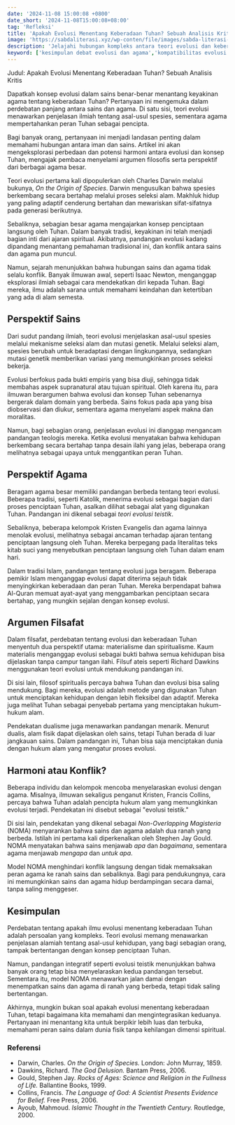 ```yaml
---
date: '2024-11-08 15:00:08 +0800'
date_short: '2024-11-08T15:00:08+08:00'
tag: 'Refleksi'
title: 'Apakah Evolusi Menentang Keberadaan Tuhan? Sebuah Analisis Kritis'
image: 'https://sabdaliterasi.xyz/wp-conten/file/images/sabda-literasi-apakah-evolusi-menentang-keberadaan-tuhan-sebuah-analisis-kritis.jpg'
description: 'Jelajahi hubungan kompleks antara teori evolusi dan keberadaan Tuhan. Analisis kritis ini mengungkap potensi harmoni dan konflik antara sains dan agama.'
keyword: ['kesimpulan debat evolusi dan agama','kompatibilitas evolusi dengan agama','sains dan iman','harmoni sains dan agama','evolusi dan iman','pendekatan integratif','argumen filosofis','materialisme','spiritualisme','metafisika','pandangan agama terhadap evolusi','teologi dan sains','keberadaan tuhan','seleksi alam','mutasi genetik','sains evolusi','sejarah evolusi','pandangan agama','konflik sains dan agama','teori evolusi','debat agama dan sains','evolusi','sains vs agama','penciptaan','analisis kritis']
---
```

<p>Judul: Apakah Evolusi Menentang Keberadaan Tuhan? Sebuah Analisis Kritis</p><p>Dapatkah konsep evolusi dalam sains benar-benar menantang keyakinan agama tentang keberadaan Tuhan? Pertanyaan ini mengemuka dalam perdebatan panjang antara sains dan agama. Di satu sisi, teori evolusi menawarkan penjelasan ilmiah tentang asal-usul spesies, sementara agama mempertahankan peran Tuhan sebagai pencipta.</p><p>Bagi banyak orang, pertanyaan ini menjadi landasan penting dalam memahami hubungan antara iman dan sains. Artikel ini akan mengeksplorasi perbedaan dan potensi harmoni antara evolusi dan konsep Tuhan, mengajak pembaca menyelami argumen filosofis serta perspektif dari berbagai agama besar.</p><p>Teori evolusi pertama kali dipopulerkan oleh Charles Darwin melalui bukunya, <em>On the Origin of Species</em>. Darwin mengusulkan bahwa spesies berkembang secara bertahap melalui proses seleksi alam. Makhluk hidup yang paling adaptif cenderung bertahan dan mewariskan sifat-sifatnya pada generasi berikutnya.</p><p>Sebaliknya, sebagian besar agama mengajarkan konsep penciptaan langsung oleh Tuhan. Dalam banyak tradisi, keyakinan ini telah menjadi bagian inti dari ajaran spiritual. Akibatnya, pandangan evolusi kadang dipandang menantang pemahaman tradisional ini, dan konflik antara sains dan agama pun muncul.</p><p>Namun, sejarah menunjukkan bahwa hubungan sains dan agama tidak selalu konflik. Banyak ilmuwan awal, seperti Isaac Newton, menganggap eksplorasi ilmiah sebagai cara mendekatkan diri kepada Tuhan. Bagi mereka, ilmu adalah sarana untuk memahami keindahan dan ketertiban yang ada di alam semesta.</p><h2>Perspektif Sains</h2><p>Dari sudut pandang ilmiah, teori evolusi menjelaskan asal-usul spesies melalui mekanisme seleksi alam dan mutasi genetik. Melalui seleksi alam, spesies berubah untuk beradaptasi dengan lingkungannya, sedangkan mutasi genetik memberikan variasi yang memungkinkan proses seleksi bekerja.</p><p>Evolusi berfokus pada bukti empiris yang bisa diuji, sehingga tidak membahas aspek supranatural atau tujuan spiritual. Oleh karena itu, para ilmuwan berargumen bahwa evolusi dan konsep Tuhan sebenarnya bergerak dalam domain yang berbeda. Sains fokus pada apa yang bisa diobservasi dan diukur, sementara agama menyelami aspek makna dan moralitas.</p><p>Namun, bagi sebagian orang, penjelasan evolusi ini dianggap mengancam pandangan teologis mereka. Ketika evolusi menyatakan bahwa kehidupan berkembang secara bertahap tanpa desain ilahi yang jelas, beberapa orang melihatnya sebagai upaya untuk menggantikan peran Tuhan.</p><h2>Perspektif Agama</h2><p>Beragam agama besar memiliki pandangan berbeda tentang teori evolusi. Beberapa tradisi, seperti Katolik, menerima evolusi sebagai bagian dari proses penciptaan Tuhan, asalkan dilihat sebagai alat yang digunakan Tuhan. Pandangan ini dikenal sebagai <em>teori evolusi teistik</em>.</p><p>Sebaliknya, beberapa kelompok Kristen Evangelis dan agama lainnya menolak evolusi, melihatnya sebagai ancaman terhadap ajaran tentang penciptaan langsung oleh Tuhan. Mereka berpegang pada literalitas teks kitab suci yang menyebutkan penciptaan langsung oleh Tuhan dalam enam hari.</p><p>Dalam tradisi Islam, pandangan tentang evolusi juga beragam. Beberapa pemikir Islam menganggap evolusi dapat diterima sejauh tidak menyingkirkan keberadaan dan peran Tuhan. Mereka berpendapat bahwa Al-Quran memuat ayat-ayat yang menggambarkan penciptaan secara bertahap, yang mungkin sejalan dengan konsep evolusi.</p><h2>Argumen Filsafat</h2><p>Dalam filsafat, perdebatan tentang evolusi dan keberadaan Tuhan menyentuh dua perspektif utama: materialisme dan spiritualisme. Kaum materialis menganggap evolusi sebagai bukti bahwa semua kehidupan bisa dijelaskan tanpa campur tangan ilahi. Filsuf ateis seperti Richard Dawkins menggunakan teori evolusi untuk mendukung pandangan ini.</p><p>Di sisi lain, filosof spiritualis percaya bahwa Tuhan dan evolusi bisa saling mendukung. Bagi mereka, evolusi adalah metode yang digunakan Tuhan untuk menciptakan kehidupan dengan lebih fleksibel dan adaptif. Mereka juga melihat Tuhan sebagai penyebab pertama yang menciptakan hukum-hukum alam.</p><p>Pendekatan dualisme juga menawarkan pandangan menarik. Menurut dualis, alam fisik dapat dijelaskan oleh sains, tetapi Tuhan berada di luar jangkauan sains. Dalam pandangan ini, Tuhan bisa saja menciptakan dunia dengan hukum alam yang mengatur proses evolusi.</p><h2>Harmoni atau Konflik?</h2><p>Beberapa individu dan kelompok mencoba menyelaraskan evolusi dengan agama. Misalnya, ilmuwan sekaligus penganut Kristen, Francis Collins, percaya bahwa Tuhan adalah pencipta hukum alam yang memungkinkan evolusi terjadi. Pendekatan ini disebut sebagai "evolusi teistik."</p><p>Di sisi lain, pendekatan yang dikenal sebagai <em>Non-Overlapping Magisteria</em> (NOMA) menyarankan bahwa sains dan agama adalah dua ranah yang berbeda. Istilah ini pertama kali diperkenalkan oleh Stephen Jay Gould. NOMA menyatakan bahwa sains menjawab <em>apa</em> dan <em>bagaimana</em>, sementara agama menjawab <em>mengapa</em> dan <em>untuk apa</em>.</p><p>Model NOMA menghindari konflik langsung dengan tidak memaksakan peran agama ke ranah sains dan sebaliknya. Bagi para pendukungnya, cara ini memungkinkan sains dan agama hidup berdampingan secara damai, tanpa saling menggeser.</p><h2>Kesimpulan</h2><p>Perdebatan tentang apakah ilmu evolusi menentang keberadaan Tuhan adalah persoalan yang kompleks. Teori evolusi memang menawarkan penjelasan alamiah tentang asal-usul kehidupan, yang bagi sebagian orang, tampak bertentangan dengan konsep penciptaan Tuhan.</p><p>Namun, pandangan integratif seperti evolusi teistik menunjukkan bahwa banyak orang tetap bisa menyelaraskan kedua pandangan tersebut. Sementara itu, model NOMA menawarkan jalan damai dengan menempatkan sains dan agama di ranah yang berbeda, tetapi tidak saling bertentangan.</p><p>Akhirnya, mungkin bukan soal apakah evolusi menentang keberadaan Tuhan, tetapi bagaimana kita memahami dan mengintegrasikan keduanya. Pertanyaan ini menantang kita untuk berpikir lebih luas dan terbuka, memahami peran sains dalam dunia fisik tanpa kehilangan dimensi spiritual.</p><h3>Referensi</h3><ul><li>Darwin, Charles. <em>On the Origin of Species.</em> London: John Murray, 1859.</li><li>Dawkins, Richard. <em>The God Delusion.</em> Bantam Press, 2006.</li><li>Gould, Stephen Jay. <em>Rocks of Ages: Science and Religion in the Fullness of Life.</em> Ballantine Books, 1999.</li><li>Collins, Francis. <em>The Language of God: A Scientist Presents Evidence for Belief.</em> Free Press, 2006.</li><li>Ayoub, Mahmoud. <em>Islamic Thought in the Twentieth Century.</em> Routledge, 2000.</li></ul>